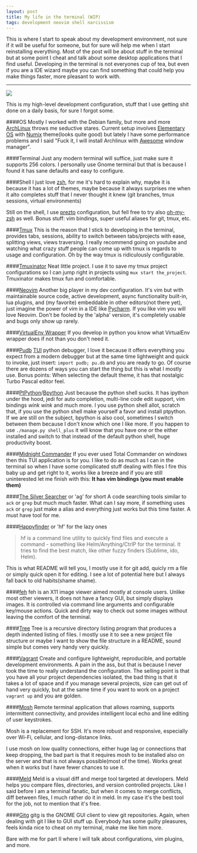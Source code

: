 ```yaml
---
layout: post
title: My life in the terminal (WIP)
tags: development neovim shell narcissism
---
```


This is where I start to speak about my development environment, not sure if it
will be useful for someone, but for sure will help me when I start reinstalling everything.
Most of the post will be about stuff in the terminal but at some point I cheat
and talk about some desktop applications that I find useful.
Developing in the terminal is not everyones cup of tea, but even if you are a
IDE wizard maybe you can find something that could help you make things
faster, more pleasant to work with.

---

<img src="http://i.imgur.com/hxeZDnh.jpg">

This is my high-level development configuration, stuff that I use getting shit
done on a daily basis, for sure I forgot some.

####OS
Mostly I worked with the Debian family, but more and more
[ArchLinux][arch-linux-link] throws me
seductive stares. Current setup involves [Elementary OS][elementary-link] with [Numix][numix-link]
theme(looks quite good) but lately I have some performance problems and I said "Fuck it, I
will install Archlinux with [Awesome][awesome-link] window manager".

####Terminal
Just any modern terminal will suffice, just make sure it supports 256 colors. I
personally use Gnome terminal but that is because I found it has sane defaults
and easy to configure.

####Shell
I just love [zsh][zsh-link], for me it's hard to explain why, maybe it is because it has a
lot of themes, maybe because it always surprises me when it alto completes stuff
that I never thought it knew (git branches, tmux sessions, virtual environments)

Still on the shell, I use [prezto][prezto-link] configuration, but fell free to try also
[oh-my-zsh][oh-my-zsh-link] as well.  Bonus stuff: vim bindings, super useful aliases for git,
tmux, etc.

####[Tmux][tmux-link]
This is the reason that I stick to developing in the terminal, provides tabs,
sessions, ability to switch between tabs/projects with ease, splitting views,
views traversing. I really recommend going on youtube and watching what crazy stuff
people can come up with tmux is regards to usage and configuration.
Oh by the way tmux is ridiculously configurable.

####[Tmuxinator][tmuxinator-link]
Neat little project. I use it to save my tmux project configurations so I can
jump right in projects using ``mux start the_project``.
Tmuxinator makes tmux fun and comfortable.

####[Neovim][neovim-link]
Another big player in my dev configuration. It's vim but with maintainable
source code, active development, async functionality built-in, lua plugins,
and (my favorite) embeddable in other editors(not there yet), just imagine the power of vim in a
IDE like [Pycharm][pycharm-link]. If you like vim you will love Neovim.
Don't be fooled by the 'alpha' version, it's completely usable and bugs only show
up rarely.

####[VirtualEnv Wrapper][virtualenv-link]
If you develop in python you know what VirtualEnv wrapper does if not than you
don't need it.

####[Pudb][pudb-link]
[TUI][tui-link] python debugger, I love it because it offers everything you expect from a
modern debugger but at the same time lightweight and quick to invoke,
just insert: ``import pudb; pu.db`` and you are ready to go. Of course there
are dozens of ways you can start the thing but this is what I mostly use.
Bonus points: When selecting the default theme, it has that nostalgic Turbo
Pascal editor feel.

####[PtPython][ptpython-link]/[Bpython][bpython-link]
Just because the python shell sucks. It has ipython under the hood, jedi for
auto completion, multi-line code edit support, vim bindings *wink wink* and much
more. I you use python shell allot, scratch that, if you use the python shell
make yourself a favor and install ptpython. If we are still on the subject,
bpython is also cool, sometimes I switch between them because I don't know
which one I like more. If you happen to use ``./manage.py shell_plus`` it will
know that you have one or the either installed and switch to that instead of the
default python shell, huge productivity boost.

####[Midnight Commander][mc-link]
If you ever used Total Commander on windows then this TUI application is for
you. I like to do as much as I can in the terminal so when I have some
complicated stuff dealing with files I fire this baby up and get right to it,
works like a breeze and if you are still uninterested let me finish with this:
**It has vim bindings (you must enable them)**

####[The Silver Searcher][ag-link] or 'ag' for short
A code searching tools similar to ``ack`` or ``grep`` but much much faster.
What can I say more, if something uses ``ack`` or ``grep`` just make a alias and
everything just works but this time faster. A must have tool for me.

####[Happyfinder][hf-link] or 'hf' for the lazy ones
> hf is a command line utility to quickly find files and execute a command -
> something like Helm/Anything/CtrlP for the terminal. It tries to find the best
> match, like other fuzzy finders (Sublime, ido, Helm).

This is what README will tell you, I mostly use it for git add, quicly rm a
file or simply quick open it for editing. I see a lot of potential here but I
always fall back to old habits(shame shame).


####[feh][feh-link]
feh is an X11 image viewer aimed mostly at console users.
Unlike most other viewers, it does not have a fancy GUI, but simply displays
images. It is controlled via command line arguments and configurable key/mouse actions.
Quick and dirty way to check out some images without leaving the comfort of the
terminal.

####[Tree][tree-link]
Tree is a recursive directory listing program that produces a depth indented
listing of files. I mostly use it to see a new project file structure or maybe I
want to show the file structure in a README, sound simple but comes very handy
very quickly.

####[Vagrant][vagrant-link]
Create and configure lightweight, reproducible, and portable development
environments.
A pain in the ass, but that is because I never took the time to really
understand the configuration. The selling point is that you have all your
project dependencies isolated, the bad thing is that it takes a lot of space and
if you manage several projects, size can get out of hand very quickly, but at
the same time if you want to work on a project ``vagrant up`` and you are
golden.

####[Mosh][mosh-link]
Remote terminal application that allows roaming, supports intermittent
connectivity, and provides intelligent local echo and line editing of user keystrokes.

Mosh is a replacement for SSH. It's more robust and responsive,
especially over Wi-Fi, cellular, and long-distance links.

I use mosh on low quality connections, either huge lag or connections that keep
dropping, the bad part is that it requires mosh to be installed also on the
server and that is not always possible(most of the time). Works great when it
works but I have fewer chances to use it.

####[Meld][meld-link]
Meld is a visual diff and merge tool targeted at developers.
Meld helps you compare files, directories, and version controlled projects.
Like I said before I am a terminal fanatic, but when it comes to merge
conflicts, diff between files, I much rather do it in meld. In my case it's the
best tool for the job, not to mention that it's free.

####[Gitg][gitg-link]
gitg is the GNOME GUI client to view git repositories.
Again, when dealing with git I like to GUI stuff up. Everybody has some guilty
pleasures, feels kinda nice to cheat on my terminal, make me like him more.

Bare with me for part II where I will talk about configurations, vim plugins,
and more.

[arch-linux-link]: https://www.archlinux.org/
[elementary-link]: https://elementary.io/
[numix-link]: https://numixproject.org/
[awesome-link]: http://awesome.naquadah.org/
[zsh-link]: http://www.zsh.org/
[prezto-link]: https://github.com/sorin-ionescu/prezto
[oh-my-zsh-link]: https://github.com/robbyrussell/oh-my-zsh
[tmux-link]: https://tmux.github.io/
[tmuxinator-link]: https://github.com/tmuxinator/tmuxinator
[neovim-link]: https://neovim.io/
[pycharm-link]: https://www.jetbrains.com/pycharm/
[virtualenv-link]: http://virtualenvwrapper.readthedocs.org/en/latest/install.html
[pudb-link]: https://pypi.python.org/pypi/pudb
[tui-link]: https://en.wikipedia.org/wiki/Text-based_user_interface
[ptpython-link]: https://github.com/jonathanslenders/ptpython/
[bpython-link]: http://bpython-interpreter.org/
[mc-link]: http://www.midnight-commander.org/
[ag-link]: https://github.com/ggreer/the_silver_searcher
[hf-link]: https://github.com/hugows/hf
[feh-link]: https://feh.finalrewind.org/
[tree-link]: http://linux.die.net/man/1/tree
[vagrant-link]: https://www.vagrantup.com/
[mosh-link]: https://mosh.mit.edu/
[meld-link]: http://meldmerge.org/
[gitg-link]: https://wiki.gnome.org/Apps/Gitg/
